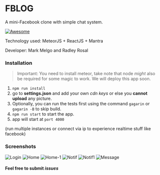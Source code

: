 # FBLOG
A mini-Facebook clone with simple chat system.

[![Awesome](https://cdn.rawgit.com/sindresorhus/awesome/d7305f38d29fed78fa85652e3a63e154dd8e8829/media/badge.svg)](https://github.com/radleyrosal)

Technology used: MeteorJS + ReactJS + Mantra

Developer: Mark Melgo and Radley Rosal

### Installation
> Important: You need to install meteor, take note that node *might* also be required for some magic to work. We will deploy this app soon.

1. ``` npm run install ```
2. go to **settings.json** and add your own *cdn keys* or else you **cannot upload** any picture.
3. Optionally, you can run the tests first using the command ```gagarin``` or ```gagarin -B``` to skip build.
4. ```npm run start``` to start the app.
5. app will start at ```port 4000```

(run multiple instances or connect via ip to experience realtime stuff like facebook)

### Screenshots

![Login](https://goo.gl/azGtq2)
![Home](https://goo.gl/W4omfL)
![Home-1](https://goo.gl/K9YVgu)
![Notif](https://goo.gl/MSDdcf)
![Notif1](https://goo.gl/QCq9Cq)
![Message](https://goo.gl/03L7Xi)

#### Feel free to submit ***issues***
